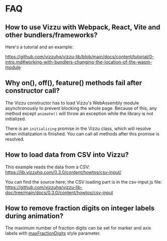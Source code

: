 # FAQ

## How to use Vizzu with Webpack, React, Vite and other bundlers/frameworks?

Here's a tutorial and an example:

https://github.com/vizzuhq/vizzu-lib/blob/main/docs/content/tutorial/0-intro.md#working-with-bundlers-changing-the-location-of-the-wasm-module

## Why on(), off(), feature() methods fail after constructor call?

The Vizzu constructor has to load Vizzu's WebAssembly module asynchronously to prevent blocking the whole page. 
Because of this, any method except `animate()` will throw an exception while the library is not initialized. 

There is an `initializing` promise in the Vizzu class, which will resolve when initialization is finished. You can call all methods after
this promise is resolved.

## How to load data from CSV into Vizzu?

This example reads the data from a CSV: https://lib.vizzuhq.com/0.3.0/content/howtos/csv-input/

You can find the source here; the CSV loading part is in the csv-input.js file: https://github.com/vizzuhq/vizzu-lib-doc/tree/main/docs/0.3.0/content/howtos/csv-input

## How to remove fraction digits on integer labels during animation?

The maximum number of fraction digits can be set for marker and axis labels with 
[maxFractionDigits](https://lib.vizzuhq.com/latest/reference/interfaces/vizzu.Styles.MarkerLabel.html#maxFractionDigits)
style parameter.
